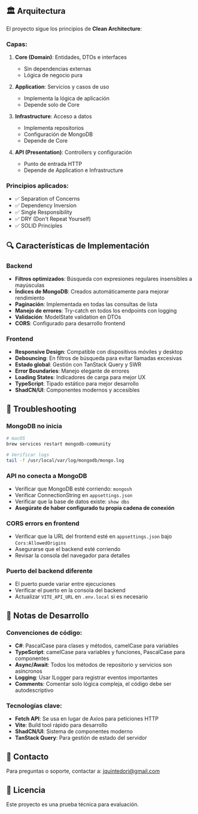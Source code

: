 
## 🏛 Arquitectura

El proyecto sigue los principios de **Clean Architecture**:

### Capas:

1. **Core (Domain)**: Entidades, DTOs e interfaces
   - Sin dependencias externas
   - Lógica de negocio pura

2. **Application**: Servicios y casos de uso
   - Implementa la lógica de aplicación
   - Depende solo de Core

3. **Infrastructure**: Acceso a datos
   - Implementa repositorios
   - Configuración de MongoDB
   - Depende de Core

4. **API (Presentation)**: Controllers y configuración
   - Punto de entrada HTTP
   - Depende de Application e Infrastructure

### Principios aplicados:

- ✅ Separation of Concerns
- ✅ Dependency Inversion
- ✅ Single Responsibility
- ✅ DRY (Don't Repeat Yourself)
- ✅ SOLID Principles

## 🔍 Características de Implementación

### Backend

- **Filtros optimizados**: Búsqueda con expresiones regulares insensibles a mayúsculas
- **Índices de MongoDB**: Creados automáticamente para mejorar rendimiento
- **Paginación**: Implementada en todas las consultas de lista
- **Manejo de errores**: Try-catch en todos los endpoints con logging
- **Validación**: ModelState validation en DTOs
- **CORS**: Configurado para desarrollo frontend

### Frontend

- **Responsive Design**: Compatible con dispositivos móviles y desktop
- **Debouncing**: En filtros de búsqueda para evitar llamadas excesivas
- **Estado global**: Gestión con TanStack Query y SWR
- **Error Boundaries**: Manejo elegante de errores
- **Loading States**: Indicadores de carga para mejor UX
- **TypeScript**: Tipado estático para mejor desarrollo
- **ShadCN/UI**: Componentes modernos y accesibles

## 🐛 Troubleshooting

### MongoDB no inicia

```bash
# macOS
brew services restart mongodb-community

# Verificar logs
tail -f /usr/local/var/log/mongodb/mongo.log
```

### API no conecta a MongoDB

- Verificar que MongoDB esté corriendo: `mongosh`
- Verificar ConnectionString en `appsettings.json`
- Verificar que la base de datos existe: `show dbs`
- **Asegúrate de haber configurado tu propia cadena de conexión**

### CORS errors en frontend

- Verificar que la URL del frontend esté en `appsettings.json` bajo `Cors:AllowedOrigins`
- Asegurarse que el backend esté corriendo
- Revisar la consola del navegador para detalles

### Puerto del backend diferente

- El puerto puede variar entre ejecuciones
- Verificar el puerto en la consola del backend
- Actualizar `VITE_API_URL` en `.env.local` si es necesario

## 📝 Notas de Desarrollo

### Convenciones de código:

- **C#**: PascalCase para clases y métodos, camelCase para variables
- **TypeScript**: camelCase para variables y funciones, PascalCase para componentes
- **Async/Await**: Todos los métodos de repositorio y servicios son asíncronos
- **Logging**: Usar ILogger para registrar eventos importantes
- **Comments**: Comentar solo lógica compleja, el código debe ser autodescriptivo

### Tecnologías clave:

- **Fetch API**: Se usa en lugar de Axios para peticiones HTTP
- **Vite**: Build tool rápido para desarrollo
- **ShadCN/UI**: Sistema de componentes moderno
- **TanStack Query**: Para gestión de estado del servidor

## 👥 Contacto

Para preguntas o soporte, contactar a: jquintedori@gmail.com

## 📄 Licencia

Este proyecto es una prueba técnica para evaluación.